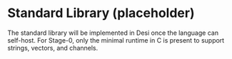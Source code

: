 # Standard Library (placeholder)

The standard library will be implemented in Desi once the language can self-host. For Stage-0, only the minimal runtime in C is present to support strings, vectors, and channels.
